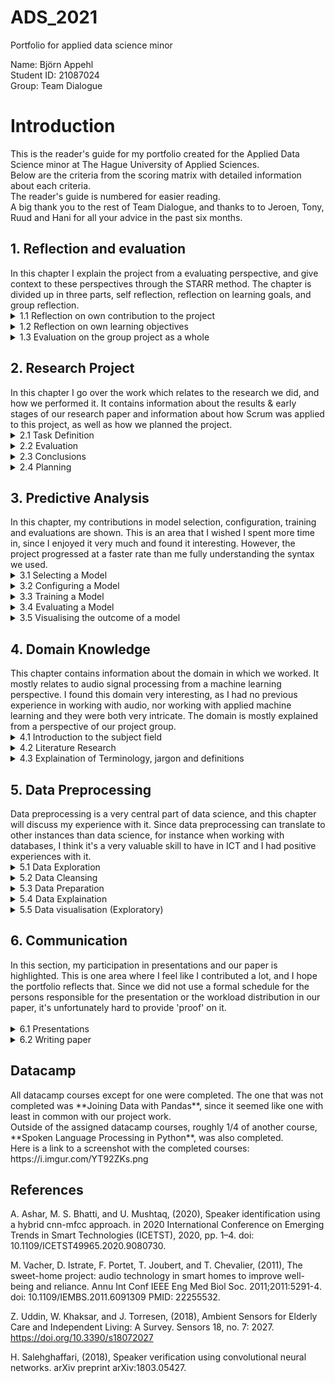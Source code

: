 # ADS_2021
Portfolio for applied data science minor

Name: Björn Appehl <br>
Student ID: 21087024 <br>
Group: Team Dialogue

<h1> Introduction </h1>
This is the reader's guide for my portfolio created for the Applied Data Science minor at The Hague University of Applied Sciences.   <br>
Below are the criteria from the scoring matrix with detailed information about each criteria.   <br>
The reader's guide is numbered for easier reading. <br>
A big thank you to the rest of Team Dialogue, and thanks to to Jeroen, Tony, Ruud and Hani for all your advice in the past six months.

<h2> 1. Reflection and evaluation </h2>
 In this chapter I explain the project from a evaluating perspective, and give context to these perspectives through the STARR method. The chapter is divided up in three parts, self reflection, reflection on learning goals, and group reflection.
 
<details>
<summary> 1.1 Reflection on own contribution to the project </summary>


- Situation:  Our project group consisted of 6 members, and we worked with audio data to detect conversation for the Smart Teddy Bear project. We all worked together to ensure everyone would get hands-on experience with every aspect of the project work, although this was hard to realize and in the end some work ended up being unevenly distributed. Since I don't have a great deal of experience writing code, I was a little out of the loop at the end of the project when the code we had for our CNN's became more and more complex. However, at that point I took on other duties which helped the group as a whole but did not give me as much programming experience as some others.

- Task: My tasks in the group varied, early on there was a lot of hands-on with coding simple models. One example is creating a model together with David that ended up being the first real algorithm the group used, since it had the best results at that stage. Later on I started exploring different datasets and drew up some requirements and comparisons for the datasets we ended up using. As the groups priorities shifted, I found myself taking on a lot of presentations and other communication duties along with writing the paper, since we had other people who were simply better at crunching code and it became a matter of time in the final stages. I also helped David & Maria who gave the learning lab feedback and suggestions for topics for them to cover, however I didn't end up taking part in presenting our learning lab. 
  
- Activities: The first model I created in the minor was a Logistic Regression model which was based on transcripts from a TV show. The models purpose was to estimate which line was most likely being said by which speaker. On top of this, I was also splicing audio, normalizing sound levels and transforming our datasets to be more difficult. I helped streamline our data pipeline, unfortunately I finished it right when we shifted to using numpy arrays instead of image data, so it was in the end not necessary. These are only some examples of what I did and you can read more about it below.

- Result: For the presentations I was a part of, I created a lot of the slides along with the overall layout of the powerpoints. I helped other group members in taking care of the Scrum board on Taiga, and during the period in which I was scrummaster I took care of this mostly single-handedly. The code I wrote early on was a simple logistic regression model that was later converted to take audio data as input, however at that point the model also had to change since RFC gave better accuracy. My work on the dataset helped us get good data quite early on the project, which I see as a great benefit for our neural networks.

- Reflect: The contributions I made to the project gave me a much better understanding of data science as a whole. While I am not ready to explore a career in the field, I have a strong feeling that the techniques and methods used in this minor will be of use to me in a professional setting. I regret not being a bigger part of the learning lab our group gave, since it would have been a good chance to expand my own knowledge in the domain. 
 
</details>
  
  

<details>
<summary> 1.2 Reflection on own learning objectives</summary>
  
 - Situation: Since I am studying Business Process Development at my home university, which contains a lot of information about theoretical ICT usage, I wanted to try something more hands on for my exchange. This is part of why I chose the ADS minor, but also since I have always been interested in understanding how algorithms, machine learning and neural networks & such work. In order to put myself in a position where I could learn as much as possible, I did not want to choose a field where I was already well aquainted with the contents. In the group project, we also had to learn about audio data processing a lot. This is something very unexpected, but I'm glad it happened since I now have a much better understanding of audio data processing.
  
 - Task: As a group, we had to figure out a way to use audio data in such a way that we could make predictions on the amount of speakers, and the duration of speech. For the majority of the project, we did not use predetermined roles for our development cycle. Some of my important tasks included: Data cleaning, data transformation, coding the neural networks, giving presentations, and working on our paper. All these tasks helped me understand more about data science as a whole.
  
 - Action: I created machine learning models, such as a CNN and a Linear Regression model, to explore and get a better understanding of the domain which is data science. We all worked with the algorithms, and other than those, I also spent time looking for and creating datasets for our group to use. 
  
 - Result: I ended up getting a very deep understanding of data science during this semester, more so than I thought I would. Our algorithm performed well, and I think this is in part due to all of the group learning from eachother and working in a good pace with little downtime during our productive hours. Working with data science techniques was extremely interesting to me, and I consider my learning goals fulfilled.
  
  
 - Reflection:  All the tasks I completed helped me understand more about data science as a whole. I now consider myself a lot more educated when it comes to data science in general, and my personal goals were achieved. I think the workflow in our group was over expectation, and I am very happy with how the group turned out. One thing I would have improved upon is to stay even more on top of the coding work, since I fell behind a little bit right at the end, due to other group members keeping a very high tempo.
</details>

<details>
<summary> 1.3 Evaluation on the group project as a whole</summary>
  
- Situation:Right from the start, our group contained a lot of different skill sets and this showed during our project. Some were better at writing code, while some had more experience in working with Scrum or other benefitial traits. The cohesion was always quite high in my opinion, and there was never any conflict in the group. Early on, we made it clear what we expect from eachother in terms of workload (i.e not scheduling project work on weekends or after 5pm), punctuality, etc, which helped us work more effectively and better as a group.

- Task: For the duration of the entire project, the workload of all members shifted depending on what stage the project was in. Despite this, some ended up doing a lot more coding than some others, but everyone still partook in presentations and communication along with participating on writing the paper. While everyone did get a little bit of experience in all areas, the workload could have been changed to avoid this. However we wanted to avoid a set schedule with responsibilities in order to not have a member doing something they would rather not do. An unmotivated member working on a task just because it has been assigned to them is not always optimal, in our case we instead focused on everyone doing what they wanted to do based on the current workload at the time.

- Activities: Our application of Scrum consisted of daily online standups, which we had mostly every weekday for the minor unless something else was said. We still had physical standup meetings on days where we were all gathering to work at campus. These 'working days' on campus became quite central in our work, and 2-3 days every week was spent on campus. 

- Results: I, and I belive all other group members, are happy with the results we achieved. Not only are we happy with the algoithm, which gives great results as far as we can see, we also achieved the results working in a sustainable and reasonable pace with little conflict or unnecessary stress. My knowledge about statistics has also increased after taking this minor.

- Reflection: I'm sure none of our group members are finishing this minor without having learned something. The distribution of workload in retrospect was, according to me, a very good way to make sure noone is understimulated or has too much to do. While it took a few weeks to get this running smoothly, mostly due to all members getting to know eachother and their skill sets, it ended up being very benefitial for us. If I were to do this project again, I would happily work with the same group in the same manner as we did. The working days on campus was, according to me, a big factor in our projects success and helped us work better together and make social connections.

  
</details>



<h2> 2. Research Project </h2>
In this chapter I go over the work which relates to the research we did, and how we performed it. It contains information about the results & early stages of our research paper and information about how Scrum was applied to this project, as well as how we planned the project.  

<details>
<summary> 2.1 Task Definition</summary>
  
  
My contribution: I gave feedback and discussed with the group members (David & Maria, who had created the initial draft) about which research questions we should keep, and which questions we should move forward with. Here is a link to a very early draft of our paper with the questions still in there, the "answers" to each question on page 2 is typed by me and was used for reference later on in the project. 
  https://drive.google.com/file/d/1tm8MRCr17ix6i32tT9nXcVKYS6k9HhKh/view?usp=sharing <br>
  
  I was mostly working on our datasets when our first drafts of the research paper was created, so as soon as I finished work on the dataset I helped out with the questions. Below are some examples of questions that made it, and those that did not (along with our reasoning):
  
 - How can we detect multiple voices from audio data? <br>
This question was central in the project, since the context for our project consists of defining when conversation is happening. Detecting multiple voices makes the difference between a monologue and an actual conversation and is very important for the end result. The solution to this question came to be a separate model which uses MFCC data to try and compare speech from different speakers, to identify whether a speaker is the same or different.
  
 - Which characteristics make a conversation?<br>
This question was discussed a lot internally. We ultimately decided that the answer to this question is not up to us, and that our problem owner along with "dementia coaches" / healthcare staff can specify what exactly a conversation is in the context of dementia patients. We had to discuss this with the problem owner several times, as we didn't want to make assumptions ourselves, but ultimately we could not identify these characteristics - we also ended up not needing to, since we removed it from our scope.
  
 - Can we detect if the dementia patient is speaking on the phone?<br>
This question was considered to be out of scope. There are probably easier ways to determine when an elderly person is using their phone than only listening to them speak, and we wanted to focus on specifically conversation in a physical setting. That said, assuming the incoming audio from the phone is picked up by the microphone, there is a chance it can be detected. But we did not have enough datasets to try this in practice.

- Can we detect if the person speaking is physically present?<br>
This question relates to the question above, and was ultimately also decided to be out of scope. It did come up for discussion more than a few times. Essentially, a voice being played from a speaker will most likely not have the same frequency range as a human speaking. This makes it possible - in theory, we never got far enough to actually work on it - to determine when a voice is "fake" or "real". This is a suitable area for further research in my opinion, since we never had time to try it out the results would be very interesting.
</details>


<details>
<summary> 2.2 Evaluation</summary>
My contribution: For the paper, I gave some ideas for future work with our prototype. I put this in the paper so other group members could also put ideas in, and build off mine if they agree. 
  Here is an early draft of our paper where on page 5, my first ideas for future work are listed: https://drive.google.com/file/d/1_IV_NqUBWdRstXnUaXdXFCy66YA4UpWQ/view?usp=sharing
  
  A few of them include:
  
  - Comparing the accuracy of our speaker differentiation model with human results. This could be done by a study where correspondants listen to short clips of speech and asses whether all clips are said by the same speaker or not. It would be very interesting to see if humans or the model perform better if voices are very similar for instance. Since our research has only measured the accuracy of our model,  a "human" accuracy score would be an interesting metric to consider. 

  
  - Since the model for speaker differentation we used came to be quite complex, it would be interesting to see new projects aim to identify the patient's voice as a profile to compare other voices against. Samples might be collected over a period of time and eventually could be used to compare all detected speech to the patient themselves, instead of always comparing every segment with all voices therein. This might result in higher accuracy for determining whether or not it is the patient who is speaking.
  
  - It would have been interesting to see how the algorithm performs on conversations being played from a speaker, such as a TV or cellphone. Since sound being played from speaker generally has less frequench ranged than speech from a human being (as discussed in 2.1), it might decrease the performance of the model. However, a model trained to detect these 'artifical' sounds might be very useful. Such a model could, for instance, identify when a dementia patient is talking to their TV (a sign of dementia progressing).
</details>
  
  
<details>
<summary> 2.3 Conclusions</summary>
  My conclusions from this project are that it is indeed possible to use data science techniques (in our case, convolutional neural networks) to detect conversation to some degree. By converting audio data to MFCC's, and feeding them through two neural networks, we can with 89% (for detecting speech) and 94% (for detecting changes in speaker) accuracy determine if a conversation is happening. The data format of input data can impact the results a lot, which is why we ended up not using images for our final version. Of course, our algorithm is not perfect, and there will be many situations where it does not work properly. For instance, if the other half of the conversation is taking place over the phone. With the final product, that combines the first and second model, I would say we have results that support our research problem "”How can data science techniques detect if there is a conversation between at least two people by analyzing audio files?”" and can now state that by using CNNs, MFCC data format and measuring speaker activity & speech duration, data science techniques can detect conversation. 
  
</details>
  
  
<details>
<summary> 2.4 Planning</summary>
 My contribution: I, along with Leander Loomans, were in charge of documentation. This included taking notes whenever important information was recieved from teachers or the problem owner (or internal meetings). It also included making documents (internal and external, such as found papers) available for other group members to take part in. On top of this, every group member was equally involved in updating the Scrumboard on Taiga and making sure it was up to date.
  
  
  A screenshot of some of the notes that were taken: https://i.imgur.com/YU2HRXk.png  (Since not every meeting leads to notes having to be taken, there are some gaps.)<br/>
  
  
  
  In our group, efficiency was quite important, and led to us having daily stand up meetings so we could all keep up with the progress happening. This worked very well, and I attended these meetings to increase our group cohesion and keep the others informed about my part in the project. All in all, Scrum as a method worked very well for us in the context that we applied it, and all group members were in charge of project planning to some degree, as the role of Scrummaster rotated in our group. In my eyes, everyone did this job very well, and tasks were evenly spread out among everyone. Also as a part of Scrum, we used sprint retrospectives when finishing sprints. These really helped us develop as a group, as we evaluted factors like communication and workload distribution in order to improve. This gave good results, and after only 2-3 retrospectives our communication had improved a lot, a big benefit early on in the project. <br>
  
  
  A screenshot from Taiga with almost everyone's activity: https://i.imgur.com/Q91fnWq.png (It's difficult to get a really descriptive image)
  
  Maria Hoendermis, one of our groupmembers, was very helpful in the planning process and communicated a lot with teachers to set up meetings for the group.
  
  
</details>


<h2> 3. Predictive Analysis </h2>
In this chapter, my contributions in model selection, configuration, training and evaluations are shown. This is an area that I wished I spent more time in, since I enjoyed it very much and found it interesting. However, the project progressed at a faster rate than me fully understanding the syntax we used. <br>

<details>
<summary> 3.1 Selecting a Model</summary>
  The decision to use convolutional neural networks was taken early on, and it was very much a group decision. In order to get the best results, we argued that spending a lot of time 'perfecting' one method (we decided on CNN) will lead to better results than spending the same amount of time trying out different models. Also, following the no free lunch theorem, there is no 'optimal solution' we had to look for, all models can perform well in any situation. It was up to us to create something good enough for the project. We looked at literature, such as Ashar, Bhatti and Mushtaq (2020) that use CNNs with MFCCs in combination specifically. This also meant that, since CNN's are able to learn features based on data, we did not have to do much feature extraction/selection. In retrospect, I think the decision to use CNNs was the right thing, but exploring other models would have been very interesting, too. 
</details>

<details>
<summary> 3.2 Configuring a Model</summary>
  Early on, I managed to train and get results from a neural network. The code can be found here, and contains all steps (including training and fitting on test data): <br> https://github.com/Digitalswede/ADS_2021/blob/main/codesamples/early_neural_network.ipynb <br/>
My contribution: All of what you see in the notebook, some of the values were changed in accordance with feedback from Jeroen to get things working. As you can see, it is an old version since it uses images for input data. A lot of the configuration was changed from the source code, which I found online, in order to fit our data & project. <br/>
  
  I also configured a simple Logistic Regression model early in the course as a first test of machine learning models, using one of the example notebooks provided as the foundation. This file is available here: https://github.com/Digitalswede/ADS_2021/blob/main/codesamples/dialogueprediction.ipynb
</details>

<details>
<summary> 3.3 Training a Model</summary>
  The models I trained was the same as in 3.2, training happens specifically in block [5]. Link: <br> https://github.com/Digitalswede/ADS_2021/blob/main/codesamples/early_neural_network.ipynb <br/>
  When training, the model, data, loss function and optimizer are passed to the training function. Model.train is used to initiate the training of the model on the dataset. During training, the loss function and backpropagation (which is responsible for tuning the weights in the NN are differently on different epochs) are also initiated. "            print(f"loss: {loss:>7f}  [{current:>5d}/{size:>5d}]")" is the code that prints the loss for each iteration.
  
</details>

<details>
<summary> 3.4 Evaluating a Model</summary>
  I unfortunately missed out on evaluating our models, as the models we used evolved rapidly and our results were constantly changing as the work process went on. The final model we used was evaluated by a confusion matrix. That confusion matrix can be found here: https://i.imgur.com/arRwDSn.png. It conveys good results, and we are happy with the performance as evaluated here.
  
</details>

<details>
<summary> 3.5 Visualising the outcome of a model</summary>
  In terms of visual outcomes, towards the end of the project we made some good progress. Until that point, there wasn't much reason to visualize the outcomes since they were highly likely to change. The most prominent visual outcomes of our models are the confusion matrix described in 3.4, along with some handcrafted visualisations that represent the speech detection from the first model. This can look like this: https://i.imgur.com/vOk8oIm.jpg. Here, the value is 1 when a voice is detected, and 0 when a voice is not detected.
  
</details>


<h2> 4. Domain Knowledge </h2>  
This chapter contains information about the domain in which we worked. It mostly relates to audio signal processing from a machine learning perspective. I found this domain very interesting, as I had no previous experience in working with audio, nor working with applied machine learning and they were both very intricate. The domain is mostly explained from a perspective of our project group.<br>

<details>
<summary> 4.1 Introduction to the subject field </summary>
  As we worked with the Smart Teddy project together with our problem owner Hani, our subject field came to be audio signal processing. The end goal for us was an algorithm able to detect conversation based on sound files, to help monitor dementia patients. This meant we had to use recordings of audio as input to an algorithm in order to make predictions on the audio itself. In order to do this, audio data is transformed into MFCC data, since MFCCs are good at representing a lot of features useful in voice recognition. This process can be seen here, in block [5]: https://github.com/Digitalswede/ADS_2021/blob/main/codesamples/make%20npy%20array%20of%20audio.ipynb <br>
  
  
Sound data can also be represented with spectrograms, and other image representations of sound (such as oscillograms/waveforms). However, we achieved the best results working with MFCCs. The sample rate of recordings is also an important factor to consider, since it is a measure of how many samples are recorded over a period of time. A high sample rate will contain a lot of samples, but might be computationally expensive or contain unnecessarily many samples. While a low sample rate has some information loss, but can be faster to process.
  
  
All of these techniques mentioned above were relevant in our Dialogue project, which is a part of the bigger Smart Teddy Bear project. This is a very interesting domain, as it contains a lot of unique problems that are not observed when working with, for instance, numerical data. Not only did we need to create a functional algorithm to classify speech, we also needed to work with and get a deep understanding of audio data, and relate all of our work to the healthcare domain for dementia patients.
  
  
  
  
</details>


<details>
<summary> 4.2 Literature Research </summary>
  I found several pieces of relevant literature during this minor. One of the more interesting ones is Udin *et al.* (2018) The topic for their study is Ambient Sensors for Elderly Care, and this study looks at results and data from other works and summarizes their findings. This helped us a lot since in this study, since it gave a good overview of other studies with the same end goal (determine quality of life based on household environment data). From studying this paper, it became apparent that using sound data for the purpose of recognizing daily activity is not as common as some other methods, such as video or infrared sensors. From the study of Udin *et al.* (2018), I found other interesting studies. Such as Vacher *et al.* (2011), a study with some similarities to ours, such as the fact that they are also processing audio data in a household setting for assisted care purposes. Their study mainly relies on audio technologies in smart homes. However, it does not relate to dementia patients, only elderly to some degree. This was used to establish some of the background in the paper and give perspective for our research, however the technical details (such as the model architecture of a CNN tuned for voice detection) we had to look for in other papers, such as Salehghaffari (2018). In that paper (among others), we found inspiration for parameters like learning rates and epochs for our CNNs.
</details>


<details>
<summary> 4.3 Explaination of Terminology, jargon and definitions </summary>
  
  Below follows an explaination for terms or definitions that are viewed as important:
  - MFC: Mel-Frequency Cepstrum, an aggregation of several MFCC's (coefficients).
  - MFCC : A coefficient to MFC's, meaning one MFC is made up of many MFCCs. MFCCs are a method of visualising features from audio data, and is heavily related to feature extraction.
  - Epoch : An iteration over the entire dataset during the training process for a neural network.
  - Learning Rate : The rate at which a neural network adapts to the data. A learning rate that's too big has a chance to oscillate and "jump over" the optimal solution. This might mean the model never reaches a good result. While a learning rate that's too small might take very long to train as the "jumps" it makes are very small.
  - Dataset : A set of data that can be split into train, test and validation parts. Datasets generally consist of negative data (data that is not correct, in our case non-speech) and some positive data (in our case speech). Negative and positive data should generally be balanced to avoid algorithms being biased towards one or the other. 
  - Overfitting : Overfitting might occur when a model is trained on a limited data set, and only predicts in accordance with training data instead of adapting to validation or other 'non-training' data.
  - Spectrogram : A visualisation of audio data which highlights changes to sound over time. A spectrogram is generated from a collection of Fourier Transforms, thus creating a more detailed representation of the data.
  - (Machine learning) model: A program that is trained to detect certain patterns in data.
  - Confusion Matrix: A form of evaluation on a model, where the amount of false negatives, false positives and correct estimations are displayed.
  - Sample Rate: An attribute of audio describing the amount of samples over a period of time. A high sample rate is generally good, but might be more computationally expensive. While a low sample rate generally means less samples over time, but can be easier to process.
  - Loss function: A function that is able to determine how the performance of a model relates to the 'true values' of a dataset used. 
  - Neural Network: A type of algorithm that works by using layers containing nodes (also called neurons) that recieve and pass on weighted data in order to make predictions on datasets. Needs to be properly trained in order to work.
  - Outliers: Data points that differ a lot from other data in the set.
  - Regression: A method of estimating how a target variable relates to chosen features. The classic example is how the sales prices of houses are related to their size in square footage.
  
</details>




<h2> 5. Data Preprocessing </h2>  
Data preprocessing is a very central part of data science, and this chapter will discuss my experience with it. Since data preprocessing can translate to other instances than data science, for instance when working with databases, I think it's a very valuable skill to have in ICT and I had positive experiences with it.<br>

<details>
<summary> 5.1 Data Exploration</summary>
  
  In order to familiarize myself with the data we were using, I had to inspect the data to be able to work with it as best as possible.
  One of the instances of data exploration I did is in this notebook: https://github.com/Digitalswede/ADS_2021/blob/main/codesamples/wav%20data%20filter%2Bexploration.ipynb. Here, I started experimenting with using attributes from the data (such as sample rates) while also looking at the labels for our data, and making sure the labels add up with the speech. It was helpful in order to learn about the format of our data, and what our data can be used for. We also based the half-second increments around this information that was retrieved from exploring data.
  
  I also explored the data by looking at it in the software Audacity. Using this software to visualise amplitude of the audio files helped us in selecting data that was well suited to our purposes (detecting speech). I was primarily looking for data that was not too loud, nor too silent, as not balancing this correctly might mean our algorithm will perform poorly (such as, by training a voice detection model on loud speech only).
  
  
  
</details>

<details>
<summary> 5.2 Data Cleansing</summary>
  
  Some of the data cleansing I did can be found in this notebook, specifically in block [6] (but also in the blocks leading up to it): https://github.com/Digitalswede/ADS_2021/blob/main/codesamples/dataset%20incl%20neg%20data.ipynb
 Here, I filter out some specific columns (the ones that will be of use to us) from the 'negativedf' dataframe (this dataframe contains the lables for all negative samples). Afterwards, I concatenate this dataframe with our positive data labels, resulting in a cleaned up version of the negative labels being concatenated to the positive labels.  
  
  I also did some data transformation by overlapping background noises on top of speech. The file I created through this transformation process came to be used a lot, and referred to (internally) as the 'difficult' data set, which we ran through the first model to evaluate its tolerance to speech with overlapping noise. This step was taken again at the end of the project, but then I also amplified the background noises overlaid by 20db, making the dataset even harder for the algorithm. We used this file for evaluation right at the end of the project, and the accuracy from the algorithm (speech detection model) was reduced by around 5%.
  
</details>

<details>
<summary> 5.3 Data Preparation</summary>
While the project was still using images as input data, I created a dataloader to standardize the data preparation process for the group.  Unfortunately this tool never really came to be used since, shortly after I finished it, we switched to not using images anymore as our input.
Some of my work on data prep can be found in this notebook: https://github.com/Digitalswede/ADS_2021/blob/main/codesamples/Standardized%20Image%20Generator.ipynb
  
After the dataloader for images ended up being scrapped due to new requirements, Leander and I created a new version, which was used for the remainder of the project.
It can be found here: https://github.com/Digitalswede/ADS_2021/blob/main/codesamples/make%20npy%20array%20of%20audio.ipynb
Leander and I made equal contributions to the file.
  
Luckily we didn't seem to be impacted by outliers or missing values in our data, our results were high enough without accounting for that. As we created the datasets ourselves, we were confident in that data was consistent and uniform. Since we were working with audio data though, this was hard to prove. We also did not find many useful strategies for managing outliers in audio, if they even existed in our dataset in the first place.
  
  
  
</details>

<details>
<summary> 5.4 Data Explaination</summary>
  We used multiple datasets and had to combine them ourselves since our problem owner did not provide data. An important factor for our datasets came to be labeling, which we all spent of time working on. Since the data was not categorical, and we could not label it ourselves in a reliable (or convenient) fashion, all our datasets had to be labeled to describe which parts of the audio contained speech. For the speaker differentation model, this was even more important, as the speakers now had to be labeled too. Luckily we managed to find good, suitable candidates.
  
  
 - AVA-Speech is one of the datasets we used for speech detection. It contains around 45 hours of dialogue from movies, which means it also contains some overlaid background noises. However, the speech is labled, and it is possible by using these labels to only get "CLEAN_SPEECH", which is speech without overlaying noise. We decided to also use the other labels, to train the algorithm and increase its tolerance. We made sure to balance our dataset and have it include a 1:1 amount of true and false data, this was achieved by mixing the data with negative labels. We used 5000 seconds of "SPEECH_WITH_MUSIC", 5000 seconds of "SPEECH_WITH_NOISE", and 5000 seconds of "CLEAN_SPEECH". We combined this with 15000 seconds of "NO_SPEECH", providing us with a total of 30000 seconds of mixed audio data where half is true, and half is false. This dataset is recorded at 44100Hz.
  
  
 - Librispeech, a dataset containing speaker-labled audiobook data, came to be very useful in the project. Since it does not contain (noticeable) noise, this dataset was primarily used for speaker differentiation. This was convineant as all speakers in the dataset are labled. Since this dataset was at 16KHz, we upsampled it to fit the other datasets at 44.1KHz. 
  
  
 - CHIME-Home was used for some negative samples, as it partly contained non-speech audio. This dataset was also at a different sampling rate, and had to be upscaled in order to keep our data integrity as we did not want our data integrity comprimised due to irregular data.
  
  
  
  
</details>

<details>
<summary> 5.5 Data visualisation (Exploratory) </summary>
I compared visual representations of the data in order to explore the amplitude of certain segments, to decide which segment we should use to train our algorithm. The source data file was too big and would have been very slow to process, so having a visual representation helped us create a smaller but representative version of the dataset. In this instance, the software Audacity was used to visually represent the data while still being able to listen to the audio, for quality reasons (such as spikes in amplitude that may be loud speech, or just a glitch/unintentional sounds from recording). I think there were limited opportunities for us to visualize our data, since we worked specifically to identify speech.
  
  
  Visualising our data didnt seem to have a lot of value, since we were working to identify speech/conversation in audio files. The waveform for speech will look like any other waveform (or spectrogram, MFCC, etc) to me, as humans can't interpret this type of data from a visualisation.
  
</details>

<h2> 6. Communication </h2>
In this section, my participation in presentations and our paper is highlighted. This is one area where I feel like I contributed a lot, and I hope the portfolio reflects that. Since we did not use a formal schedule for the persons responsible for the presentation or the workload distribution in our paper, it's unfortunately hard to provide 'proof' on it. <br>
<br>
<details>
<summary> 6.1 Presentations </summary>
  The presentations where I partook are the following:
  
  External Presentation:
  - #1 (helped create presentation, gave the presentation together with the rest of the group) 
  
  - #2 (created presentation, gave the presentation together with 1 other member)
  
  - #3 (created presentation, gave the presentation together with 1 other member)
  
  Internal Presentation: 
  - #2 (created presentation, gave the presentation together with 1 other member)
  
  - #4 (created presentation, gave the presentation together with 1 other member)
  
  - #5 (created presentation, gave the presentation together with 1 other member)
  
  - #8 (gave the presentation together with 2 others)
  
  - #9 (created the presentation) 

  
</details>


<details>
<summary> 6.2 Writing paper </summary>
  
  I helped write the paper as much as possible. Before the writing started, I gave a detailed overview of our subquestions and answered them, which helped form the base for our paper. Of course the structure changed a lot since then, but it was a start. I worked a lot on the introduction part, including background and research problem of the paper. I also wrote content in other sections, but my primary focus (since we divided it up) was the introduction. The introduction was the first section of the paper I started writing, and I later starter helping out on other sections. But I hope the introduction properly showcases our domain and the purpose of our work.
  
 I also helped other group members writing the paper by giving constructive feedback, always being mindful of other people's work and not criticizing. I ended up making quite a few corrections to the paper in most sections, an effort that I hope changed our paper for the better since I feel it's important to deliver a strong paper. 
  
  It is difficult to give examples here, since writing the paper was a continuous process and quite hard to measure in terms of contribution. In my eyes, all group members pulled their weight in this department.
  
  Here is a link to our finished paper: https://drive.google.com/file/d/1tm8MRCr17ix6i32tT9nXcVKYS6k9HhKh/view?usp=sharing
</details>


<h2> Datacamp </h2>
All datacamp courses except for one were completed. The one that was not completed was **Joining Data with Pandas**, since it seemed like one with least in common with our project work.<br>
Outside of the assigned datacamp courses, roughly 1/4 of another course, **Spoken Language Processing in Python**, was also completed.<br>
Here is a link to a screenshot with the completed courses: https://i.imgur.com/YT92ZKs.png

<h2> References </h2>

A. Ashar, M. S. Bhatti, and U. Mushtaq, (2020), Speaker identification using a hybrid cnn-mfcc approach. in 2020 International Conference on Emerging Trends in Smart Technologies (ICETST), 2020, pp. 1–4. doi: 10.1109/ICETST49965.2020.9080730. <br/>



M. Vacher, D. Istrate, F. Portet, T. Joubert, and T. Chevalier, (2011), The sweet-home project: audio technology in smart homes to improve well-being and reliance. Annu Int Conf IEEE Eng Med Biol Soc. 2011;2011:5291-4. doi: 10.1109/IEMBS.2011.6091309 PMID: 22255532. <br>


Z. Uddin, W. Khaksar, and J. Torresen, (2018), Ambient Sensors for Elderly Care and Independent Living: A Survey. Sensors 18, no. 7: 2027. https://doi.org/10.3390/s18072027



H. Salehghaffari, (2018), Speaker verification using convolutional neural networks. arXiv preprint arXiv:1803.05427.
  

